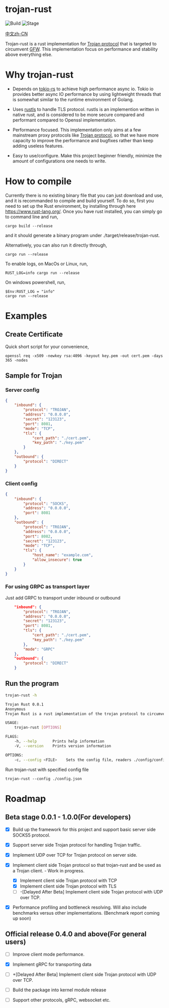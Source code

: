 # trojan-rust

![Build](https://github.com/cty123/TrojanRust/actions/workflows/build.yml/badge.svg) ![Stage](https://img.shields.io/badge/beta-blue.svg)

[中文zh-CN](https://github.com/cty123/TrojanRust/blob/main/README.zh-CN.md)

Trojan-rust is a rust implementation for [Trojan protocol](https://trojan-gfw.github.io/trojan/protocol.html) that is targeted to circumvent [GFW](https://en.wikipedia.org/wiki/Great_Firewall). This implementation focus on performance and stability above everything else.

# Why trojan-rust

* Depends on [tokio-rs](https://github.com/tokio-rs/tokio) to achieve high performance async io. Tokio io provides better async IO performance by using lightweight threads that is somewhat similar to the runtime environment of Golang.

* Uses [rustls](https://github.com/ctz/rustls) to handle TLS protocol. rustls is an implemention written in native rust, and is considered to be more secure compared and performant compared to Openssl implementation.

* Performance focused. This implementation only aims at a few mainstream proxy protocols like [Trojan protocol](https://trojan-gfw.github.io/trojan/protocol.html), so that we have more capacity to improve the performance and bugfixes rather than keep adding useless features. 

* Easy to use/configure. Make this project beginner friendly, minimize the amount of configurations one needs to write.

# How to compile

Currently there is no existing binary file that you can just download and use, and it is recommanded to compile and build yourself. To do so, first you need to set up the Rust environment, by installing through here https://www.rust-lang.org/. Once you have rust installed, you can simply go to command line and run,

    cargo build --release

and it should generate a binary program under ./target/release/trojan-rust. 

Alternatively, you can also run it directly through,

    cargo run --release

To enable logs, on MacOs or Linux, run,

    RUST_LOG=info cargo run --release

On windows powershell, run,

    $Env:RUST_LOG = "info"
    cargo run --release

# Examples



## Create Certificate
Quick short script for your convenience,
    
    openssl req -x509 -newkey rsa:4096 -keyout key.pem -out cert.pem -days 365 -nodes

## Sample for Trojan
### Server config
```json
{
    "inbound": {
        "protocol": "TROJAN",
        "address": "0.0.0.0",
        "secret": "123123",
        "port": 8081,
        "mode": "TCP",
        "tls": {
            "cert_path": "./cert.pem",
            "key_path": "./key.pem"
        }
    },
    "outbound": {
        "protocol": "DIRECT"
    }
}
```

### Client config
```json
{
    "inbound": {
        "protocol": "SOCKS",
        "address": "0.0.0.0",
        "port": 8081
    },
    "outbound": {
        "protocol": "TROJAN",
        "address": "0.0.0.0",
        "port": 8082,
        "secret": "123123",
        "mode": "TCP",
        "tls": {
            "host_name": "example.com",
            "allow_insecure": true
        }
    }
}
```
### For using GRPC as transport layer
Just add GRPC to transport under inbound or outbound
```json
    "inbound": {
        "protocol": "TROJAN",
        "address": "0.0.0.0",
        "secret": "123123",
        "port": 8081,
        "tls": {
            "cert_path": "./cert.pem",
            "key_path": "./key.pem"
        },
        "mode": "GRPC"
    },
    "outbound": {
        "protocol": "DIRECT"
    }
```

## Run the program

```bash
trojan-rust -h

Trojan Rust 0.0.1
Anonymous
Trojan Rust is a rust implementation of the trojan protocol to circumvent GFW

USAGE:
    trojan-rust [OPTIONS]

FLAGS:
    -h, --help       Prints help information
    -V, --version    Prints version information

OPTIONS:
    -c, --config <FILE>    Sets the config file, readers ./config/config.json by default
```

Run trojan-rust with specified config file

    trojan-rust --config ./config.json


# Roadmap

## Beta stage 0.0.1 - 1.0.0(For developers)
- [x] Build up the framework for this project and support basic server side SOCKS5 protocol.

- [x] Support server side Trojan protocol for handling Trojan traffic.

- [x] Implement UDP over TCP for Trojan protocol on server side.

- [x] Implement client side Trojan protocol so that trojan-rust and be used as a Trojan client. - Work in progress.
    - [x] Implement client side Trojan protocol with TCP
    - [x] Implement client side Trojan protocol with TLS
    - [ ] -[Delayed After Beta] Implement client side Trojan protocol with UDP over TCP.

- [x] Performance profiling and bottleneck resolving. Will also include benchmarks versus other implementations. (Benchmark report coming up soon)

## Official release 0.4.0 and above(For general users)
- [ ] Improve client mode performance.

- [x] Implement gRPC for transporting data
 
- [ ] +[Delayed After Beta] Implement client side Trojan protocol with UDP over TCP.   

- [ ] Build the package into kernel module release

- [ ] Support other protocols, gRPC, websocket etc.
